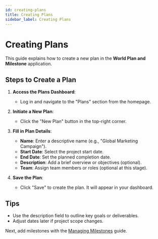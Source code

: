```yaml
---
id: creating-plans
title: Creating Plans
sidebar_label: Creating Plans
---
```


# Creating Plans

This guide explains how to create a new plan in the **World Plan and Milestone** application.

## Steps to Create a Plan

1. **Access the Plans Dashboard**:

   - Log in and navigate to the "Plans" section from the homepage.

2. **Initiate a New Plan**:

   - Click the "New Plan" button in the top-right corner.

3. **Fill in Plan Details**:

   - **Name**: Enter a descriptive name (e.g., "Global Marketing Campaign").
   - **Start Date**: Select the project start date.
   - **End Date**: Set the planned completion date.
   - **Description**: Add a brief overview or objectives (optional).
   - **Team**: Assign team members or roles (optional at this stage).

4. **Save the Plan**:
   - Click "Save" to create the plan. It will appear in your dashboard.

## Tips

- Use the description field to outline key goals or deliverables.
- Adjust dates later if project scope changes.

Next, add milestones with the [Managing Milestones](#managing-milestones) guide.
